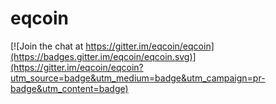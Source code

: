 # eqcoin

[![Join the chat at https://gitter.im/eqcoin/eqcoin](https://badges.gitter.im/eqcoin/eqcoin.svg)](https://gitter.im/eqcoin/eqcoin?utm_source=badge&utm_medium=badge&utm_campaign=pr-badge&utm_content=badge)